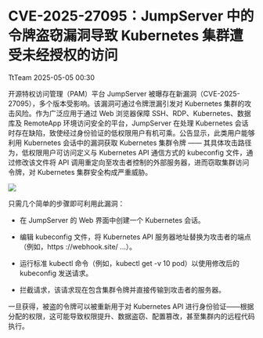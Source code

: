 #  CVE-2025-27095：JumpServer 中的令牌盗窃漏洞导致 Kubernetes 集群遭受未经授权的访问   
 TtTeam   2025-05-05 00:30  
  
开源特权访问管理（PAM）平台 JumpServer 被曝存在新漏洞（CVE-2025-27095），多个版本受影响。该漏洞可通过令牌泄漏引发对 Kubernetes 集群的攻击风险。作为广泛应用于通过 Web 浏览器保障 SSH、RDP、Kubernetes、数据库及 RemoteApp 环境访问安全的平台，JumpServer 在处理 Kubernetes 会话时存在缺陷，致使经过身份验证的低权限用户有机可乘。公告显示，此类用户能够利用 Kubernetes 会话中的漏洞获取 Kubernetes 集群令牌 —— 其具体攻击路径为，低权限用户可访问定义与 Kubernetes API 通信方式的 kubeconfig 文件，通过修改该文件将 API 调用重定向至攻击者控制的外部服务器，进而窃取集群访问令牌，对 Kubernetes 集群安全构成严重威胁。  
  
![](https://mmbiz.qpic.cn/sz_mmbiz_png/0HlywncJbB3xqbb8uWFlmEe9ziaYYCYPMmfCkNGWpnSWeDqvBsbSbQ4geFg6D7Vn6QRJRJHeej0JWUsky8gmFwQ/640?wx_fmt=png&from=appmsg "")  
  
只需几个简单的步骤即可利用此漏洞：  
- 在 JumpServer 的 Web 界面中创建一个 Kubernetes 会话。  
  
- 编辑 kubeconfig 文件，将 Kubernetes API 服务器地址替换为攻击者的端点（例如，https ://webhook.site/ ...）。  
  
- 运行标准 kubectl 命令（例如，kubectl get -v 10 pod）以使用修改后的 kubeconfig 发送请求。  
  
- 拦截请求，该请求现在包含集群令牌并直接传输到攻击者的服务器。  
  
一旦获得，被盗的令牌可以被重新用于对 Kubernetes API 进行身份验证——根据分配的权限，这可能导致权限提升、数据盗窃、配置篡改，甚至集群内的远程代码执行。  
  
